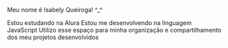 Meu nome é Isabely Queiroga! ^_^

Estou estudando na Alura
Estou me desenvolvendo na linguagem JavaScript
Utilizo esse espaço para minha organização e compartilhamento dos meu projetos desenvolvidos
